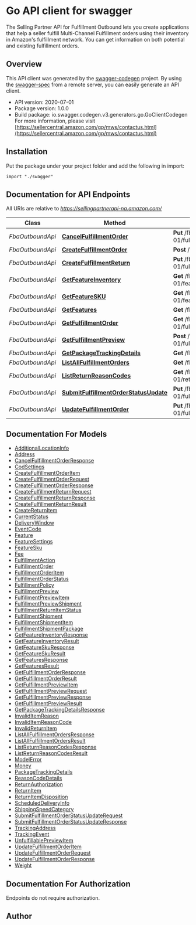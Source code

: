 # Go API client for swagger

The Selling Partner API for Fulfillment Outbound lets you create applications that help a seller fulfill Multi-Channel Fulfillment orders using their inventory in Amazon's fulfillment network. You can get information on both potential and existing fulfillment orders.

## Overview
This API client was generated by the [swagger-codegen](https://github.com/swagger-api/swagger-codegen) project.  By using the [swagger-spec](https://github.com/swagger-api/swagger-spec) from a remote server, you can easily generate an API client.

- API version: 2020-07-01
- Package version: 1.0.0
- Build package: io.swagger.codegen.v3.generators.go.GoClientCodegen
For more information, please visit [https://sellercentral.amazon.com/gp/mws/contactus.html](https://sellercentral.amazon.com/gp/mws/contactus.html)

## Installation
Put the package under your project folder and add the following in import:
```golang
import "./swagger"
```

## Documentation for API Endpoints

All URIs are relative to *https://sellingpartnerapi-na.amazon.com/*

Class | Method | HTTP request | Description
------------ | ------------- | ------------- | -------------
*FbaOutboundApi* | [**CancelFulfillmentOrder**](docs/FbaOutboundApi.md#cancelfulfillmentorder) | **Put** /fba/outbound/2020-07-01/fulfillmentOrders/{sellerFulfillmentOrderId}/cancel | 
*FbaOutboundApi* | [**CreateFulfillmentOrder**](docs/FbaOutboundApi.md#createfulfillmentorder) | **Post** /fba/outbound/2020-07-01/fulfillmentOrders | 
*FbaOutboundApi* | [**CreateFulfillmentReturn**](docs/FbaOutboundApi.md#createfulfillmentreturn) | **Put** /fba/outbound/2020-07-01/fulfillmentOrders/{sellerFulfillmentOrderId}/return | 
*FbaOutboundApi* | [**GetFeatureInventory**](docs/FbaOutboundApi.md#getfeatureinventory) | **Get** /fba/outbound/2020-07-01/features/inventory/{featureName} | 
*FbaOutboundApi* | [**GetFeatureSKU**](docs/FbaOutboundApi.md#getfeaturesku) | **Get** /fba/outbound/2020-07-01/features/inventory/{featureName}/{sellerSku} | 
*FbaOutboundApi* | [**GetFeatures**](docs/FbaOutboundApi.md#getfeatures) | **Get** /fba/outbound/2020-07-01/features | 
*FbaOutboundApi* | [**GetFulfillmentOrder**](docs/FbaOutboundApi.md#getfulfillmentorder) | **Get** /fba/outbound/2020-07-01/fulfillmentOrders/{sellerFulfillmentOrderId} | 
*FbaOutboundApi* | [**GetFulfillmentPreview**](docs/FbaOutboundApi.md#getfulfillmentpreview) | **Post** /fba/outbound/2020-07-01/fulfillmentOrders/preview | 
*FbaOutboundApi* | [**GetPackageTrackingDetails**](docs/FbaOutboundApi.md#getpackagetrackingdetails) | **Get** /fba/outbound/2020-07-01/tracking | 
*FbaOutboundApi* | [**ListAllFulfillmentOrders**](docs/FbaOutboundApi.md#listallfulfillmentorders) | **Get** /fba/outbound/2020-07-01/fulfillmentOrders | 
*FbaOutboundApi* | [**ListReturnReasonCodes**](docs/FbaOutboundApi.md#listreturnreasoncodes) | **Get** /fba/outbound/2020-07-01/returnReasonCodes | 
*FbaOutboundApi* | [**SubmitFulfillmentOrderStatusUpdate**](docs/FbaOutboundApi.md#submitfulfillmentorderstatusupdate) | **Put** /fba/outbound/2020-07-01/fulfillmentOrders/{sellerFulfillmentOrderId}/status | 
*FbaOutboundApi* | [**UpdateFulfillmentOrder**](docs/FbaOutboundApi.md#updatefulfillmentorder) | **Put** /fba/outbound/2020-07-01/fulfillmentOrders/{sellerFulfillmentOrderId} | 

## Documentation For Models

 - [AdditionalLocationInfo](docs/AdditionalLocationInfo.md)
 - [Address](docs/Address.md)
 - [CancelFulfillmentOrderResponse](docs/CancelFulfillmentOrderResponse.md)
 - [CodSettings](docs/CodSettings.md)
 - [CreateFulfillmentOrderItem](docs/CreateFulfillmentOrderItem.md)
 - [CreateFulfillmentOrderRequest](docs/CreateFulfillmentOrderRequest.md)
 - [CreateFulfillmentOrderResponse](docs/CreateFulfillmentOrderResponse.md)
 - [CreateFulfillmentReturnRequest](docs/CreateFulfillmentReturnRequest.md)
 - [CreateFulfillmentReturnResponse](docs/CreateFulfillmentReturnResponse.md)
 - [CreateFulfillmentReturnResult](docs/CreateFulfillmentReturnResult.md)
 - [CreateReturnItem](docs/CreateReturnItem.md)
 - [CurrentStatus](docs/CurrentStatus.md)
 - [DeliveryWindow](docs/DeliveryWindow.md)
 - [EventCode](docs/EventCode.md)
 - [Feature](docs/Feature.md)
 - [FeatureSettings](docs/FeatureSettings.md)
 - [FeatureSku](docs/FeatureSku.md)
 - [Fee](docs/Fee.md)
 - [FulfillmentAction](docs/FulfillmentAction.md)
 - [FulfillmentOrder](docs/FulfillmentOrder.md)
 - [FulfillmentOrderItem](docs/FulfillmentOrderItem.md)
 - [FulfillmentOrderStatus](docs/FulfillmentOrderStatus.md)
 - [FulfillmentPolicy](docs/FulfillmentPolicy.md)
 - [FulfillmentPreview](docs/FulfillmentPreview.md)
 - [FulfillmentPreviewItem](docs/FulfillmentPreviewItem.md)
 - [FulfillmentPreviewShipment](docs/FulfillmentPreviewShipment.md)
 - [FulfillmentReturnItemStatus](docs/FulfillmentReturnItemStatus.md)
 - [FulfillmentShipment](docs/FulfillmentShipment.md)
 - [FulfillmentShipmentItem](docs/FulfillmentShipmentItem.md)
 - [FulfillmentShipmentPackage](docs/FulfillmentShipmentPackage.md)
 - [GetFeatureInventoryResponse](docs/GetFeatureInventoryResponse.md)
 - [GetFeatureInventoryResult](docs/GetFeatureInventoryResult.md)
 - [GetFeatureSkuResponse](docs/GetFeatureSkuResponse.md)
 - [GetFeatureSkuResult](docs/GetFeatureSkuResult.md)
 - [GetFeaturesResponse](docs/GetFeaturesResponse.md)
 - [GetFeaturesResult](docs/GetFeaturesResult.md)
 - [GetFulfillmentOrderResponse](docs/GetFulfillmentOrderResponse.md)
 - [GetFulfillmentOrderResult](docs/GetFulfillmentOrderResult.md)
 - [GetFulfillmentPreviewItem](docs/GetFulfillmentPreviewItem.md)
 - [GetFulfillmentPreviewRequest](docs/GetFulfillmentPreviewRequest.md)
 - [GetFulfillmentPreviewResponse](docs/GetFulfillmentPreviewResponse.md)
 - [GetFulfillmentPreviewResult](docs/GetFulfillmentPreviewResult.md)
 - [GetPackageTrackingDetailsResponse](docs/GetPackageTrackingDetailsResponse.md)
 - [InvalidItemReason](docs/InvalidItemReason.md)
 - [InvalidItemReasonCode](docs/InvalidItemReasonCode.md)
 - [InvalidReturnItem](docs/InvalidReturnItem.md)
 - [ListAllFulfillmentOrdersResponse](docs/ListAllFulfillmentOrdersResponse.md)
 - [ListAllFulfillmentOrdersResult](docs/ListAllFulfillmentOrdersResult.md)
 - [ListReturnReasonCodesResponse](docs/ListReturnReasonCodesResponse.md)
 - [ListReturnReasonCodesResult](docs/ListReturnReasonCodesResult.md)
 - [ModelError](docs/ModelError.md)
 - [Money](docs/Money.md)
 - [PackageTrackingDetails](docs/PackageTrackingDetails.md)
 - [ReasonCodeDetails](docs/ReasonCodeDetails.md)
 - [ReturnAuthorization](docs/ReturnAuthorization.md)
 - [ReturnItem](docs/ReturnItem.md)
 - [ReturnItemDisposition](docs/ReturnItemDisposition.md)
 - [ScheduledDeliveryInfo](docs/ScheduledDeliveryInfo.md)
 - [ShippingSpeedCategory](docs/ShippingSpeedCategory.md)
 - [SubmitFulfillmentOrderStatusUpdateRequest](docs/SubmitFulfillmentOrderStatusUpdateRequest.md)
 - [SubmitFulfillmentOrderStatusUpdateResponse](docs/SubmitFulfillmentOrderStatusUpdateResponse.md)
 - [TrackingAddress](docs/TrackingAddress.md)
 - [TrackingEvent](docs/TrackingEvent.md)
 - [UnfulfillablePreviewItem](docs/UnfulfillablePreviewItem.md)
 - [UpdateFulfillmentOrderItem](docs/UpdateFulfillmentOrderItem.md)
 - [UpdateFulfillmentOrderRequest](docs/UpdateFulfillmentOrderRequest.md)
 - [UpdateFulfillmentOrderResponse](docs/UpdateFulfillmentOrderResponse.md)
 - [Weight](docs/Weight.md)

## Documentation For Authorization
 Endpoints do not require authorization.


## Author


